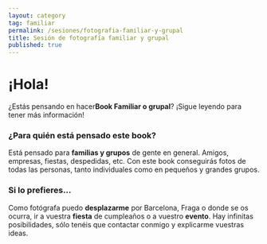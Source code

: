 ```yaml
---
layout: category
tag: familiar
permalink: /sesiones/fotografia-familiar-y-grupal
title: Sesión de fotografía familiar y grupal
published: true
---
```

# ¡Hola!

¿Estás pensando en hacer**Book Familiar o grupal**? ¡Sigue leyendo para tener más información!


### ¿Para quién está pensado este book?

Está pensado para **familias y grupos** de gente en general. Amigos, empresas, fiestas, despedidas, etc. Con este book conseguirás fotos de todas las personas, tanto individuales como en pequeños y grandes grupos.


### Si lo prefieres…

Como fotógrafa puedo **desplazarme** por Barcelona, Fraga o donde se os ocurra, ir a vuestra **fiesta** de cumpleaños o a vuestro **evento**. Hay infinitas posibilidades, sólo tenéis que contactar conmigo y explicarme vuestras ideas.
